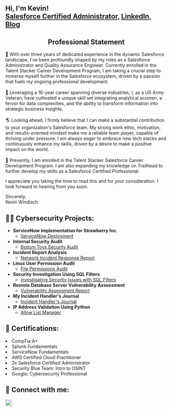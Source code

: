 <h2>Hi, I'm Kevin! <br/><a href="https://trailblazer.me/id/kwindisch">Salesforce Certified Administrator</a>, <a href="https://www.linkedin.com/in/salesforcekevin/">LinkedIn</a>, <a href="https://medium.com/@SalesforceKevin">Blog</a></h2>

<div align="center"><h2>Professional Statement</h2></div>

🌱 With over three years of dedicated experience in the dynamic Salesforce landscape, I've been profoundly shaped by my roles as a Salesforce Administrator and Quality Assurance Engineer. Currently enrolled in the Talent Stacker Career Development Program, I am taking a crucial step to immerse myself further in the Salesforce ecosystem, driven by a passion that fuels my ongoing professional development.<br/>
<br/>
🔧 Leveraging a 16-year career spanning diverse industries, I, as a US Army Veteran, have cultivated a unique skill set integrating analytical acumen, a fervor for data complexities, and the ability to transform information into strategic business insights.<br/>
<br/>
🌎 Looking ahead, I firmly believe that I can make a substantial contribution to your organization's Salesforce team. My strong work ethic, motivation, and results-oriented mindset make me a reliable team player, capable of thriving under pressure. I am always eager to embrace new tech stacks and continuously enhance my skills, driven by a desire to make a positive impact on the world.<br/>
<br/>
🔭 Presently, I am enrolled in the Talent Stacker Salesforce Career Development Program. I am also expanding my knowledge on Trailhead to further develop my skills as a Salesforce Certified Professional.<br/>

I appreciate you taking the time to read this and for your consideration. I look forward to hearing from you soon.

Sincerely,<br/>
Kevin Windisch


<h2>👨‍💻 Cybersecurity Projects:</h2>

- <b>ServiceNow Implementation for Strawberry Inc.</b>
  - [ServiceNow Deployment](https://github.com/ktwindisch/SNOW-Deployment)
- <b>Internal Security Audit</b>
  - [Botium Toys Security Audit](https://github.com/ktwindisch/InternalSecurityAudit)
- <b>Incident Report Analysis</b>
  - [Network Incident Response Report](https://github.com/ktwindisch/NIST-CFS-IncidentReport)
- <b>Linux User Permission Audit</b>
  - [File Permissions Audit](https://github.com/ktwindisch/LinuxUserPermissionAudit)
- <b>Security Investigation Using SQL Filters</b>
  - [Investigating Security Issues with SQL Filters](https://github.com/ktwindisch/Investigating-Security-Issues-with-SQL-Filters)
- <b>Remote Database Server Vulnerability Assessment</b>
  - [Vulnerability Assessment Report](https://github.com/ktwindisch/Vulnerability-Assessment-Report)
- <b>My Incident Handler's Journal</b>
  - [Incident Handler's Journal](https://github.com/ktwindisch/Incident-handlers-journal)
- <b>IP Address Validation Using Python</b>
  - [Allow List Manager](https://github.com/ktwindisch/IP-Address-Validation-Using-Python)

<h2>🧾 Certifications:</h2>
<li>CompTia A+</li><b></b>
<li>Splunk Fundamentals</li><b></b>
<li>ServiceNow Fundamentals</li><b></b>
<li>AWS Certified Cloud Practitioner</li><b></b>
<li>2x Salesforce Certified Administrator</li><b></b>
<li>Security Blue Team: Intro to OSINT</li><b></b>
<li>Google: Cybersecurity Professional</li><b></b>

<h2> 🤳 Connect with me:</h2>

[<img align="left" alt="KevinWindisch | LinkedIn" width="22px" src="https://cdn.jsdelivr.net/npm/simple-icons@v3/icons/linkedin.svg" />][linkedin]

[linkedin]: https://linkedin.com/in/salesforcekevin

<!--
**ktwindisch/ktwindisch** is a ✨ _special_ ✨ repository because its `README.md` (this file) appears on your GitHub profile.

Here are some ideas to get you started:

- 🔭 I’m currently working on ...
- 🌱 I’m currently learning ...
- 👯 I’m looking to collaborate on ...
- 🤔 I’m looking for help with ...
- 💬 Ask me about ...
- 📫 How to reach me: ...
- 😄 Pronouns: ...
- ⚡ Fun fact: ...
-->
